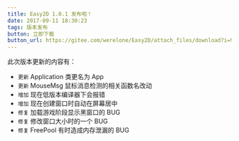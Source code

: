 ```yaml
---
title: Easy2D 1.0.1 发布啦！
date: 2017-09-11 18:30:23
tags: 版本发布
button: 立即下载
button_url: https://gitee.com/werelone/Easy2D/attach_files/download?i=97359&u=http%3A%2F%2Ffiles.git.oschina.net%2Fgroup1%2FM00%2F01%2FFF%2FPaAvDFnOJi2ARPECADp5vJ7DTrg079.exe%3Ftoken%3D7fd0499c35031a2a45bf9cbc7caff107%26ts%3D1507462747%26attname%3DEasy2D_v1.0.1.exe
---
```

此次版本更新的内容有：

- `更新` Application 类更名为 App
- `更新` MouseMsg 鼠标消息检测的相关函数名改动
- `增加` 现在低版本编译器下会报错
- `增加` 现在创建窗口时自动在屏幕居中
- `修复` 加载游戏阶段显示黑窗口的 BUG
- `修复` 修改窗口大小时的一个 BUG
- `修复` FreePool 有时造成内存泄漏的 BUG

<!-- more -->